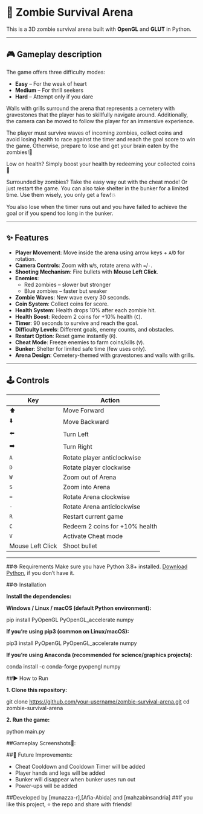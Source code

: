 # 🧟 Zombie Survival Arena

This is a 3D zombie survival arena built with **OpenGL** and **GLUT** in Python.  


---

## 🎮 Gameplay description

The game offers three difficulty modes:  
- **Easy** – For the weak of heart  
- **Medium** – For thrill seekers  
- **Hard** – Attempt only if you dare  

Walls with grills surround the arena that represents a cemetery with gravestones that the player has to skillfully navigate around. Additionally, the camera can be moved to follow the player for an immersive experience.

The player must survive waves of incoming zombies, collect coins and avoid losing health to race against the timer and reach the goal score to win the game. Otherwise, prepare to lose and get your brain eaten by the zombies!🧠

Low on health? Simply boost your health by redeeming your collected coins🔋

Surrounded by zombies? Take the easy way out with the cheat mode! Or just restart the game.
You can also take shelter in the bunker for a limited time. Use them wisely, you only get a few!💥

You also lose when the timer runs out and you have failed to achieve the goal or if you spend too long in the bunker.


---

## ✨ Features
- **Player Movement**: Move inside the arena using arrow keys + `A`/`D` for rotation.  
- **Camera Controls**: Zoom with `W`/`S`, rotate arena with `=`/`-`.  
- **Shooting Mechanism**: Fire bullets with **Mouse Left Click**.  
- **Enemies**:  
  - Red zombies – slower but stronger  
  - Blue zombies – faster but weaker  
- **Zombie Waves**: New wave every 30 seconds.  
- **Coin System**: Collect coins for score.  
- **Health System**: Health drops 10% after each zombie hit.  
- **Health Boost**: Redeem 2 coins for +10% health (`C`).  
- **Timer**: 90 seconds to survive and reach the goal.  
- **Difficulty Levels**: Different goals, enemy counts, and obstacles.  
- **Restart Option**: Reset game instantly (`R`).  
- **Cheat Mode**: Freeze enemies to farm coins/kills (`V`).  
- **Bunker**: Shelter for limited safe time (few uses only).  
- **Arena Design**: Cemetery-themed with gravestones and walls with grills.  

---

## 🕹️ Controls

| Key | Action |
|-----|--------|
| ⬆️ | Move Forward |
| ⬇️ | Move Backward |
| ⬅️ | Turn Left |
| ➡️ | Turn Right |
| `A` | Rotate player anticlockwise |
| `D` | Rotate player clockwise |
| `W` | Zoom out of Arena |
| `S` | Zoom into Arena |
| `=` | Rotate Arena clockwise |
| `-` | Rotate Arena anticlockwise |
| `R` | Restart current game |
| `C` | Redeem 2 coins for +10% health |
| `V` | Activate Cheat mode |
| Mouse Left Click | Shoot bullet |

---
##⚙️ Requirements
Make sure you have Python 3.8+ installed.
[Download Python](https://www.python.org/downloads/), if you don’t have it.
 
##⚙️ Installation

**Install the dependencies:**

**Windows / Linux / macOS (default Python environment):**

pip install PyOpenGL PyOpenGL_accelerate numpy

**If you’re using pip3 (common on Linux/macOS):**

pip3 install PyOpenGL PyOpenGL_accelerate numpy

**If you’re using Anaconda (recommended for science/graphics projects):**

conda install -c conda-forge pyopengl numpy

##▶️ How to Run

**1. Clone this repository:**

git clone https://github.com/your-username/zombie-survival-arena.git
cd zombie-survival-arena

**2. Run the game:**

python main.py

##Gameplay Screenshots📸:


##🚀 Future Improvements:
- Cheat Cooldown and Cooldown Timer will be added
- Player hands and legs will be added
- Bunker will disappear when bunker uses run out
- Power-ups will be added

##Developed by [munazza-r],[Afia-Abida] and [mahzabinsandria]
##If you like this project, ⭐ the repo and share with friends!


